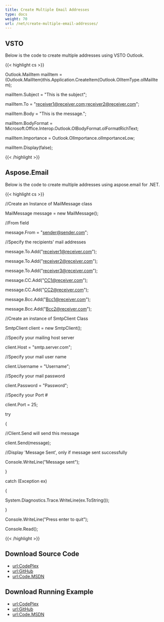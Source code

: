 ```yaml
---
title: Create Multiple Email Addresses
type: docs
weight: 70
url: /net/create-multiple-email-addresses/
---
```



## **VSTO**
Below is the code to create multiple addresses using VSTO Outlook.

{{< highlight cs >}}



 Outlook.MailItem mailItem = (Outlook.MailItem)this.Application.CreateItem(Outlook.OlItemType.olMailItem);

 mailItem.Subject = "This is the subject";

 mailItem.To = "receiver1@receiver.com;receiver2@receiver.com";

 mailItem.Body = "This is the message.";

 mailItem.BodyFormat = Microsoft.Office.Interop.Outlook.OlBodyFormat.olFormatRichText;

 mailItem.Importance = Outlook.OlImportance.olImportanceLow;

 mailItem.Display(false);


{{< /highlight >}}
## **Aspose.Email**
Below is the code to create multiple addresses using aspose.email for .NET.

{{< highlight cs >}}

  //Create an Instance of MailMessage class

 MailMessage message = new MailMessage();

 //From field

 message.From = "sender@sender.com";

 //Specify the recipients' mail addresses

 message.To.Add("receiver1@receiver.com");

 message.To.Add("receiver2@receiver.com");

 message.To.Add("receiver3@receiver.com");

 message.CC.Add("CC1@receiver.com");

 message.CC.Add("CC2@receiver.com");

 message.Bcc.Add("Bcc1@receiver.com");

 message.Bcc.Add("Bcc2@receiver.com");

 //Create an instance of SmtpClient Class

 SmtpClient client = new SmtpClient();

 //Specify your mailing host server

 client.Host = "smtp.server.com";

 //Specify your mail user name

 client.Username = "Username";

 //Specify your mail password

 client.Password = "Password";

 //Specify your Port #

 client.Port = 25;

 try

 {

   //Client.Send will send this message

   client.Send(message);

   //Display 'Message Sent', only if message sent successfully

   Console.WriteLine("Message sent");

 }

 catch (Exception ex)

 {

   System.Diagnostics.Trace.WriteLine(ex.ToString());

 }

 Console.WriteLine("Press enter to quit");

 Console.Read();       

{{< /highlight >}}
## **Download Source Code**
- [url:CodePlex](https://asposeemailvsto.codeplex.com/SourceControl/latest#Code)
- [url:GitHub](https://github.com/aspose-email/Aspose.Email-for-.NET/tree/master/Plugins/Aspose.Email%20Vs%20VSTO%20Outlook/Code%20Comparison%20of%20Common%20Features/Create%20Multiple%20Email%20Addresses)
- [url:Code.MSDN](https://code.msdn.microsoft.com/Code-Comparison-of-common-4e0f39b8/view/SourceCode#content)
## **Download Running Example**
- [url:CodePlex](https://asposeemailvsto.codeplex.com/releases/view/620910)
- [url:GitHub](https://github.com/aspose-email/Aspose.Email-for-.NET/releases/tag/AsposeEmailVsVSTOv1.2)
- [url:Code.MSDN](https://code.msdn.microsoft.com/Code-Comparison-of-common-4e0f39b8)
